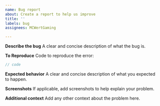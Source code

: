 ```yaml
---
name: Bug report
about: Create a report to help us improve
title: ''
labels: bug
assignees: MCWertGaming

---
```


**Describe the bug**
A clear and concise description of what the bug is.

**To Reproduce**
Code to reproduce the error:
```go
// code
```

**Expected behavior**
A clear and concise description of what you expected to happen.

**Screenshots**
If applicable, add screenshots to help explain your problem.

**Additional context**
Add any other context about the problem here.
